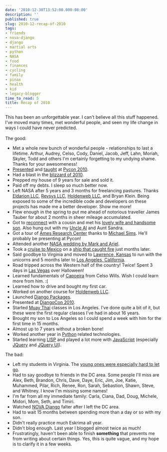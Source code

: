 ```yaml
---
date: '2010-12-30T13:52:00.000-08:00'
description: ''
published: true
slug: 2010-12-recap-of-2010
tags:
- friends
- nova-django
- django
- martial arts
- python
- NASA
- food
- finances
- cycling
- family
- pinax
- health
- kid
- legacy-blogger
time_to_read: 5
title: Recap of 2010
---
```


This has been an unforgettable year. I can't believe all this stuff happened. I've moved many times, met wonderful people, and seen my life change in ways I could have never predicted.<br /><br />The good:<br /><ul><li>Met a whole new bunch of wonderful people - relationships to last a lifetime. Arthur, Audrey, Celso,&nbsp;Cody, Daniel, Jacob, Jeff, Lahn, Moriah, Skyler, Todd and others I'm certainly forgetting to my undying shame. Thanks for your awesomeness!</li><li><a href="http://us.pycon.org/2010/conference/schedule/event/15/">Presented</a> and <a href="http://us.pycon.org/2010/tutorials/greenfeld_pinax/">taught</a> at <a href="http://us.pycon.org/2010/">Pycon 2010</a>.</li><li>Had a blast in the <a href="http://www.flickr.com/photos/pydanny/tags/dcsnow2010/">blizzard of 2010</a>.</li><li>Prepped my house of 9 years for sale and sold it.</li><li>Paid off my debts. I sleep so much better now.</li><li>Left NASA after 5 years and 3 months for freelancing pastures. Thanks <a href="http://eldarion.com/">Eldarion LLC</a>, <a href="http://www.revsys.com/">Revsys LLC</a>, <a href="http://holdenweb.com/">Holdenweb LLC</a>, and Bryan Klein. Being exposed to some of the incredible code and developers on these projects has made me a better developer. Show me more!</li><li>Flew enough in the spring to put me ahead of notorious traveller James Tauber for about 2 months in sheer mileage accumulated.</li><li>Got to <a href="http://www.flickr.com/photos/pydanny/4441466409/in/set-72157623641835532/">reconnect</a>&nbsp;with&nbsp;a cousin and met his <a href="http://www.flickr.com/photos/pydanny/4548945816/in/set-72157623923236848/">lovely wife and handsome son</a>. Also hung out with my <a href="http://www.flickr.com/photos/pydanny/4641382158/">Uncle Al</a> and Aunt Sandra.</li><li>Got a tour of <a href="http://www.flickr.com/photos/pydanny/4548946090/in/set-72157623923236848/">Ames Research Center</a> thanks to <a href="http://www.flickr.com/photos/pydanny/4548310913/in/set-72157623923236848/">Michael Sims</a>. He'll probably be presenting at Pycon!</li><li>Attended another <a href="http://www.flickr.com/photos/pydanny/4548945328/in/set-72157623923236848/">NASA wedding by Mark and Ariel</a>.</li><li>Took a <a href="http://www.flickr.com/photos/pydanny/sets/72157624048647087/">cruise to Mexico</a> on a <a href="http://en.wikipedia.org/wiki/Carnival_Splendor">ship that caught fire</a> just months later.</li><li>Said goodbye to Virginia and moved to <a href="http://en.wikipedia.org/wiki/Lawrence,_Kansas">Lawrence, Kansas</a>&nbsp;to run with the unicorns and 5 months later to <a href="http://en.wikipedia.org/wiki/Los_Angeles,_California">Los Angeles, California</a>.</li><li>Road tripped across the Western half of the country! Twice! Spent 3 days in <a href="http://en.wikipedia.org/wiki/Las_Vegas,_Nevada">Las Vegas</a> over Halloween!</li><li>Learned fundamentals of <a href="http://en.wikipedia.org/wiki/Capoeira">Capoeira</a> from Celso Wills. Wish I could learn more from him. :(</li><li>Learned how to drive and bought my first car.</li><li>Worked on another course for&nbsp;<a href="http://holdenweb.com/">Holdenweb LLC</a>.</li><li>Launched <a href="http://djangopackages.com/">Django Packages</a>.</li><li>Presented at <a href="http://djangocon.us/schedule/sessions/20/">DjangoCon 2010</a>.</li><li>Started <a href="http://en.wikipedia.org/wiki/Muay_Thai">Muay Thai</a> classes in Los Angeles. I've done quite a bit of it, but these were the first regular classes I've had in about 16 years.</li><li>Brought my son to Los Angeles so I could spend a week with him for the first time in 15 months.</li><li>Almost up to 7 years without a broken bone!</li><li>Worked another year in <a href="http://python.org/">Python</a> related technologies.</li><li>Started learning <a href="http://landoflisp.com/">LISP</a> and played a lot more with <a href="http://en.wikipedia.org/wiki/JavaScript">JavaScript</a> (especially <a href="http://jquery.com/">JQuery</a> and <a href="http://jqueryui.com/">JQuery UI</a>).</li></ul>The bad:<br /><ul><li>Left my students in Virginia. The <a href="http://www.flickr.com/photos/pydanny/4600104174/in/set-72157624043210674/">young ones were especially hard to let go</a>.</li><li>Had to say goodbye to friends in the DC area. Some people I'll miss are Alex, Beth, Brandon, Chris, Dave, Daye, Eric, Jim, Joe, Katie, Muhammed, Pilar, Rich, Renee, Ron, Sarah, Sebastion, Shawn, Steve, and Whitney. I know I'm missing some names!</li><li>I'm far from all my immediate family: Carla, Ciana, Dad, Doug, Michele, Midori, Mom, Seth, and Timiri.</li><li>Watched <a href="http://www.meetup.com/nova-django">NOVA Django</a> falter after I left the DC area.&nbsp;</li><li>Had to wait 15 months between spending more than a day or so with my son.</li><li>Didn't really practice much Eskrima all year.</li><li>Didn't blog enough. Last year I blogged almost twice as much!</li><li>Frustratingly, haven't been able to finish <b>something</b> that prevents me from writing about certain things. Yes, this is quite vague, and my hope is to clarify it in a few weeks.</li></ul>